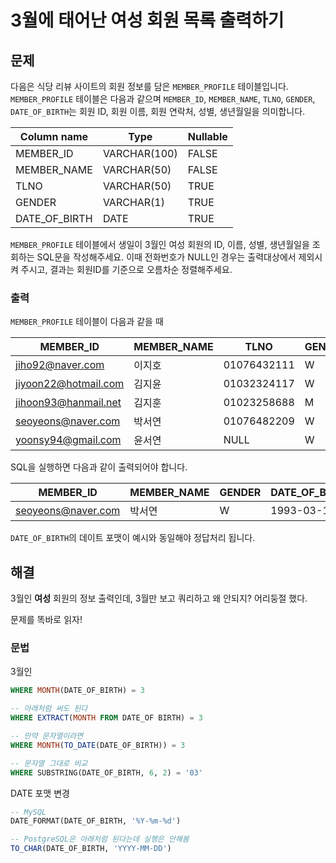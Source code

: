 # 3월에 태어난 여성 회원 목록 출력하기

## 문제

다음은 식당 리뷰 사이트의 회원 정보를 담은 `MEMBER_PROFILE` 테이블입니다. `MEMBER_PROFILE` 테이블은 다음과 같으며 `MEMBER_ID`, `MEMBER_NAME`, `TLNO`, `GENDER`, `DATE_OF_BIRTH`는 회원 ID, 회원 이름, 회원 연락처, 성별, 생년월일을 의미합니다.


|Column name|Type|Nullable
|---|---|---|
|MEMBER_ID|VARCHAR(100)|FALSE|
|MEMBER_NAME|VARCHAR(50)|FALSE|
|TLNO|VARCHAR(50)|TRUE|
|GENDER|VARCHAR(1)|TRUE|
|DATE_OF_BIRTH|DATE|TRUE|

`MEMBER_PROFILE` 테이블에서 생일이 3월인 여성 회원의 ID, 이름, 성별, 생년월일을 조회하는 SQL문을 작성해주세요. 이때 전화번호가 NULL인 경우는 출력대상에서 제외시켜 주시고, 결과는 회원ID를 기준으로 오름차순 정렬해주세요.

### 출력

`MEMBER_PROFILE` 테이블이 다음과 같을 때

|MEMBER_ID|MEMBER_NAME|TLNO|GENDER|DATE_OF_BIRTH|
|--|--|--|--|--|
|jiho92@naver.com|이지호|01076432111|W|1992-02-12|
|jiyoon22@hotmail.com|김지윤|01032324117|W|1992-02-22|
|jihoon93@hanmail.net|김지훈|01023258688|M|1993-02-23|
|seoyeons@naver.com|박서연|01076482209|W|1993-03-16|
|yoonsy94@gmail.com|윤서연|NULL|W|1994-03-19|

SQL을 실행하면 다음과 같이 출력되어야 합니다.

|MEMBER_ID|MEMBER_NAME|GENDER|DATE_OF_BIRTH|
|--|--|--|--|
|seoyeons@naver.com|박서연|W|1993-03-16|

`DATE_OF_BIRTH`의 데이트 포맷이 예시와 동일해야 정답처리 됩니다.

## 해결

3월인 **여성** 회원의 정보 출력인데, 3월만 보고 쿼리하고 왜 안되지? 어리둥절 했다.

문제를 똑바로 읽자!

### 문법

3월인
```sql
WHERE MONTH(DATE_OF_BIRTH) = 3

-- 아래처럼 써도 된다
WHERE EXTRACT(MONTH FROM DATE_OF BIRTH) = 3

-- 만약 문자열이라면
WHERE MONTH(TO_DATE(DATE_OF_BIRTH)) = 3

-- 문자열 그대로 비교
WHERE SUBSTRING(DATE_OF_BIRTH, 6, 2) = '03'
```

DATE 포맷 변경
```sql
-- MySQL
DATE_FORMAT(DATE_OF_BIRTH, '%Y-%m-%d')

-- PostgreSQL은 아래처럼 된다는데 실행은 안해봄
TO_CHAR(DATE_OF_BIRTH, 'YYYY-MM-DD')
```
